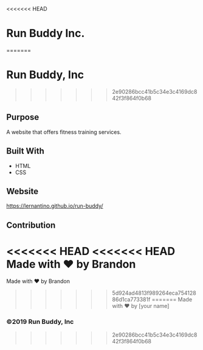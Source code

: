 <<<<<<< HEAD
# Run Buddy Inc.
=======
# Run Buddy, Inc
>>>>>>> 2e90286bcc41b5c34e3c4169dc842f3f864f0b68

## Purpose
A website that offers fitness training services. 

## Built With
* HTML
* CSS

## Website
https://lernantino.github.io/run-buddy/

## Contribution
<<<<<<< HEAD
<<<<<<< HEAD
Made with ❤️ by Brandon
=======
Made with ❤️ by Brandon
>>>>>>> 5d924ad4813f989264eca75412886d1ca773381f
=======
Made with ❤️ by [your name]

### ©️2019 Run Buddy, Inc 
>>>>>>> 2e90286bcc41b5c34e3c4169dc842f3f864f0b68
